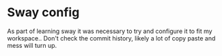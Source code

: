 # Sway config

As part of learning sway it was necessary to try and configure it to fit my workspace.. Don't check the commit history, likely a lot of copy paste and mess will turn up.
